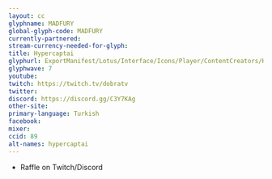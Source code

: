 ```yaml
---
layout: cc
glyphname: MADFURY
global-glyph-code: MADFURY
currently-partnered:
stream-currency-needed-for-glyph:
title: Hypercaptai
glyphurl: ExportManifest/Lotus/Interface/Icons/Player/ContentCreators/Hypercaptai.png
glyphwave: 7
youtube:
twitch: https://twitch.tv/dobratv
twitter:
discord: https://discord.gg/C3Y7KAg
other-site:
primary-language: Turkish
facebook:
mixer:
ccid: 89
alt-names: hypercaptai
---
```

* Raffle on Twitch/Discord
